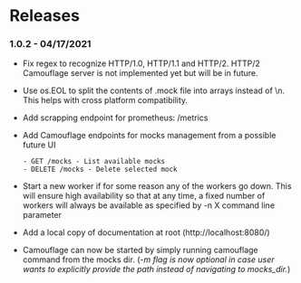 # Releases

### 1.0.2 - 04/17/2021

- Fix regex to recognize HTTP/1.0, HTTP/1.1 and HTTP/2. HTTP/2 Camouflage server is not implemented yet but will be in future.
- Use os.EOL to split the contents of .mock file into arrays instead of \n. This helps with cross platform compatibility.
- Add scrapping endpoint for prometheus: /metrics
- Add Camouflage endpoints for mocks management from a possible future UI

      - GET /mocks - List available mocks
      - DELETE /mocks - Delete selected mock

- Start a new worker if for some reason any of the workers go down. This will ensure high availability so that at any time, a fixed number of workers will always be available as specified by -n X command line parameter
- Add a local copy of documentation at root (http://localhost:8080/)
- Camouflage can now be started by simply running camouflage command from the mocks dir. (_-m flag is now optional in case user wants to explicitly provide the path instead of navigating to mocks_dir._)

